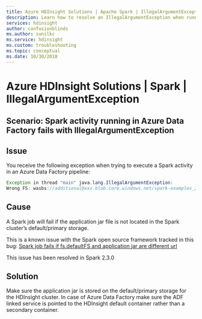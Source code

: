 ```yaml
---
title: Azure HDInsight Solutions | Apache Spark | IllegalArgumentException
description: Learn how to resolve an IllegalArgumentException when running Apache Spark jobs using Azure Data Factory.
services: hdinsight
author: confusionblinds
ms.author: sunilkc
ms.service: hdinsight
ms.custom: troubleshooting
ms.topic: conceptual
ms.date: 10/30/2018
---
```

# Azure HDInsight Solutions | Spark | IllegalArgumentException

## Scenario: Spark activity running in Azure Data Factory fails with IllegalArgumentException

## Issue

You receive the following exception when trying to execute a Spark activity in an Azure Data Factory pipeline:

```java
Exception in thread "main" java.lang.IllegalArgumentException: 
Wrong FS: wasbs://additional@xxx.blob.core.windows.net/spark-examples_2.11-2.1.0.jar, expected: wasbs://wasbsrepro-2017-11-07t00-59-42-722z@xxx.blob.core.windows.net
```

## Cause

A Spark job will fail if the application jar file is not located in the Spark cluster’s default/primary storage.

This is a known issue with the Spark open source framework tracked in this bug: [Spark job fails if fs.defaultFS and application jar are different url](https://issues.apache.org/jira/browse/SPARK-22587)

This issue has been resolved in Spark 2.3.0

## Solution

Make sure the application jar is stored on the default/primary storage for the HDInsight cluster. In case of Azure Data Factory make sure the ADF linked service is pointed to the HDInsight default container rather than a secondary container.